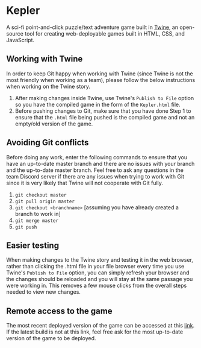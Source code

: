 # Kepler
A sci-fi point-and-click puzzle/text adventure game built in [Twine](https://twinery.org/), an open-source tool for creating web-deployable games built in HTML, CSS, and JavaScript.

## Working with Twine
In order to keep Git happy when working with Twine (since Twine is not the most friendly when working as a team), please follow the below instructions when working on the Twine story.

1. After making changes inside Twine, use Twine's `Publish to File` option so you have the compiled game in the form of the `Kepler.html` file.
2. Before pushing changes to Git, make sure that you have done Step 1 to ensure that the `.html` file being pushed is the compiled game and not an empty/old version of the game.

## Avoiding Git conflicts
Before doing any work, enter the following commands to ensure that you have an up-to-date master branch and there are no issues with your branch and the up-to-date master branch. Feel free to ask any questions in the team Discord server if there are any issues when trying to work with Git since it is very likely that Twine will not cooperate with Git fully.

1. `git checkout master`
2. `git pull origin master`
3. `git checkout <branchname>` [assuming you have already created a branch to work in]
4. `git merge master`
5. `git push`

## Easier testing
When making changes to the Twine story and testing it in the web browser, rather than clicking the .html file in your file browser every time you use Twine's `Publish to File` option, you can simply refresh your browser and the changes should be reloaded and you will stay at the same passage you were working in. This removes a few mouse clicks from the overall steps needed to view new changes.

## Remote access to the game
The most recent deployed version of the game can be accessed at this [link](http://web.nmsu.edu/~iancj/Kepler.html). If the latest build is not at this link, feel free ask for the most up-to-date version of the game to be deployed.

